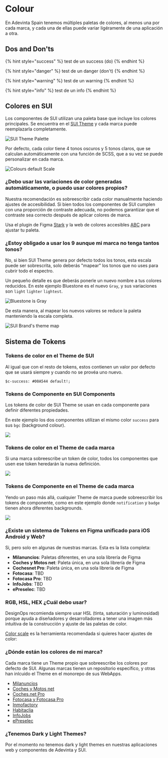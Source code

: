 # Colour

En Adevinta Spain tenemos múltiples paletas de colores, al menos una por cada marca, y cada una de ellas puede variar ligéramente de una aplicación a otra.

## Dos and Don'ts

{% hint style="success" %}
test de un success (do)
{% endhint %}

{% hint style="danger" %}
test de un danger (don't)
{% endhint %}

{% hint style="warning" %}
test de un warning
{% endhint %}

{% hint style="info" %}
test de un info
{% endhint %}

## Colores en SUI

Los componentes de SUI utilizan una paleta base que incluye los colores principales. Se encuentra en el [SUI Theme](https://github.com/SUI-Components/sui/tree/master/packages/sui-theme) y cada marca puede reemplazarla completamente.

![SUI Theme Palette](https://raw.githubusercontent.com/turolopezsanabria/design-systems-playbook/master/ASSETS/colour-sui-theme-palette.png)

Por defecto, cada color tiene 4 tonos oscuros y 5 tonos claros, que se calculan automáticamente con una función de SCSS, que a su vez se puede personalizar en cada marca.

![Colours default Scale](https://raw.githubusercontent.com/turolopezsanabria/design-systems-playbook/master/ASSETS/colour-shades-of-gray.png)

### ¿Debo usar las variaciones de color generadas automáticamente, o puedo usar colores propios?

Nuestra recomendación es sobreescribir cada color manualmente haciendo ajustes de accesibilidad. Si bien todos los componentes de SUI cumplen con una proporción de contraste adecuada, no podemos garantizar que el contraste sea correcto después de aplicar colores de marca.

Usa el plugin de Figma [Stark](https://www.figma.com/community/plugin/732603254453395948/Stark) y la web de colores accesibles [ABC](https://abc.useallfive.com) para ajustar tu paleta.

### ¿Estoy obligado a usar los 9 aunque mi marca no tenga tantos tonos?

No, si bien SUI Theme genera por defecto todos los tonos, esta escala puede ser sobrescrita, solo deberás "mapear" los tonos que no uses para cubrir todo el espectro.

Un pequeño detalle es que deberás ponerle un nuevo nombre a tus colores reducidos. En este ejemplo Bluestone es el nuevo `Gray`, y sus variaciones son `light` `lighter` `lightest`.

![Bluestone is Gray](https://raw.githubusercontent.com/turolopezsanabria/design-systems-playbook/master/ASSETS/colour-gray-brand.png)

De esta manera, al mapear los nuevos valores se reduce la paleta manteniendo la escala completa.

![SUI Brand's theme map](https://raw.githubusercontent.com/turolopezsanabria/design-systems-playbook/master/ASSETS/colour-shades-brand.png)

## Sistema de Tokens

### Tokens de color en el Theme de SUI

Al igual que con el resto de tokens, estos contienen un valor por defecto que se usará siempre y cuando no se provéa uno nuevo.

`$c-success: #00A544 default!;`

### Tokens de Componente en SUI Components

Los tokens de color de SUI Theme se usan en cada componente para definir diferentes propiedades.

En este ejemplo los dos componentes utilizan el mismo color `success` para sus `bgc` (background colour).

![](https://raw.githubusercontent.com/turolopezsanabria/design-systems-playbook/master/ASSETS/colour-token-2.png)

### Tokens de color en el Theme de cada marca

Si una marca sobreescribe un token de color, todos los componentes que usen ese token heredarán la nueva definición.

![](https://raw.githubusercontent.com/turolopezsanabria/design-systems-playbook/master/ASSETS/colour-token-3.png)

### Tokens de Componente en el Theme de cada marca

Yendo un paso más allá, cualquier Theme de marca puede sobreescribir los tokens de componente, como en este ejemplo donde `notification` y `badge` tienen ahora diferentes backgrounds.

![](https://raw.githubusercontent.com/turolopezsanabria/design-systems-playbook/master/ASSETS/colour-token-4.png)

### ¿Existe un sistema de Tokens en Figma unificado para iOS Android y Web?

Si, pero solo en algunas de nuestras marcas. Esta es la lista completa:

* **Milanuncios**: Paletas diferentes, en una sola librería de Figma
* **Coches y Motos net**: Paleta única, en una sola librería de Figma
* **Cochesnet Pro**: Paleta única, en una sola librería de Figma
* **Fotocasa**: TBD
* **Fotocasa Pro**: TBD
* **InfoJobs**: TBD
* **ePreselec**: TBD

### RGB, HSL, HEX ¿Cuál debo usar?

DesignOps recomienda siempre usar HSL (tinta, saturación y luminosidad) porque ayuda a diseñadores y desarrolladores a tener una imagen más intuitiva de la construcción y ajuste de las paletas de color.

[Color scale](https://hihayk.github.io/scale/) es la herramienta recomendada si quieres hacer ajustes de color:

### ¿Dónde están los colores de mi marca?

Cada marca tiene un Theme propio que sobreescribe los colores por defecto de SUI. Algunas marcas tienen un repositorio específico, y otras han inlcuido el Theme en el monorepo de sus WebApps.

* [Milanuncios](https://github.mpi-internal.com/scmspain/frontend-ma--web-app/blob/master/theme/src/settings/\_color.scss)
* [Coches y Motos net](https://github.mpi-internal.com/scmspain/frontend-mt--web-app/blob/master/theme/src/shared/\_settings.scss)
* [Coches.net Pro](https://github.mpi-internal.com/scmspain/frontend-cf--web-app/tree/master/theme)
* [Fotocasa y Fotocasa Pro](https://github.mpi-internal.com/scmspain/frontend-fc--web-server/blob/master/theme/src/settings/\_colors.scss)
* [Inmofactory](https://github.mpi-internal.com/scmspain/frontend-if--uilib-theme/blob/master/src/settings/\_color.scss)
* [Habitaclia](https://github.mpi-internal.com/scmspain/frontend-hab--uilib-theme/blob/master/src/settings/\_color.scss)
* [InfoJobs](https://github.mpi-internal.com/scmspain/frontend-ij--uilib-theme/blob/master/src/tokens/\_color.scss)
* [ePreselec](https://github.mpi-internal.com/scmspain/frontend-ep--uilib-theme/blob/master/src/settings/\_colors.scss)

### ¿Tenemos Dark y Light Themes?

Por el momento no tenemos dark y light themes en nuestras aplicaciones web y componentes de Adevinta y SUI.
